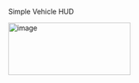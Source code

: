 Simple Vehicle HUD

<img width="246" height="105" alt="image" src="https://github.com/user-attachments/assets/3c426175-fef4-470d-b06d-db0ad24d9f41" />
